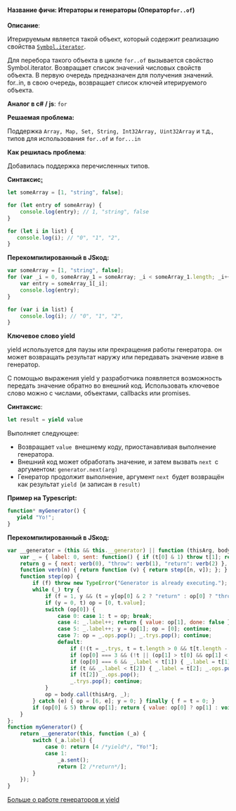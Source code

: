 #### **Название фичи: Итераторы и генераторы \(**Оператор`for..of`**\)**

**Описание**:

Итерируемым является такой объект, который содержит реализацию свойства [`Symbol.iterator`](http://typescript-lang.ru/docs/Symbols.html#symboliterator).

Для перебора такого объекта в цикле `for..of` вызывается свойство Symbol.iterator. Возвращает список значений числовых свойств объекта. В первую очередь предназначен для получения значений.  
for..in, в свою очередь, возвращает список ключей итерируемого объекта.

**Аналог в c\# / js**: `for`

**Решаемая проблема:**

Поддержка `Array, Map, Set, String, Int32Array, Uint32Array` и т.д., типов для использования `for..of` и `for...in`

**Как решилась проблема**:

Добавилась поддержка перечисленных типов.

**Синтаксис**[**:**](https://citifox.ru/event/adidas-dance-battle/)

```js
let someArray = [1, "string", false];

for (let entry of someArray) {
    console.log(entry); // 1, "string", false
}

for (let i in list) {
   console.log(i); // "0", "1", "2",
}
```

**Перекомпилированный в JSкод:**

```js
var someArray = [1, "string", false];
for (var _i = 0, someArray_1 = someArray; _i < someArray_1.length; _i++) {
    var entry = someArray_1[_i];
    console.log(entry);
}

for (var i in list) {
    console.log(i); // "0", "1", "2",
}
```

**Ключевое слово yield**

yield используется для паузы или прекращения работы генератора. он может возвращать результат наружу или  передавать значение извне в генератор.

С помощью выражения yield у разработчика появляется возможность передать значение обратно во внешний код. Использовать ключевое слово можно с числами, объектами, callbacks или promises. 

**Синтаксис**:

```js
let result = yield value
```

Выполняет следующее:

* Возвращает `value `внешнему коду, приостанавливая выполнение генератора.
* Внешний код может обработать значение, и затем вызвать `next `с аргументом: `generator.next(arg)`
* Генератор продолжит выполнение, аргумент `next `будет возвращён как результат `yield `\(и записан в `result)`

**Пример на Typescript:**

```js
function* myGenerator() {
   yield "Yo!";
}
```

**Перекомпилированный в JSкод:**

```js
var __generator = (this && this.__generator) || function (thisArg, body) {
    var _ = { label: 0, sent: function() { if (t[0] & 1) throw t[1]; return t[1]; }, trys: [], ops: [] }, f, y, t, g;
    return g = { next: verb(0), "throw": verb(1), "return": verb(2) }, typeof Symbol === "function" && (g[Symbol.iterator] = function() { return this; }), g;
    function verb(n) { return function (v) { return step([n, v]); }; }
    function step(op) {
        if (f) throw new TypeError("Generator is already executing.");
        while (_) try {
            if (f = 1, y && (t = y[op[0] & 2 ? "return" : op[0] ? "throw" : "next"]) && !(t = t.call(y, op[1])).done) return t;
            if (y = 0, t) op = [0, t.value];
            switch (op[0]) {
                case 0: case 1: t = op; break;
                case 4: _.label++; return { value: op[1], done: false };
                case 5: _.label++; y = op[1]; op = [0]; continue;
                case 7: op = _.ops.pop(); _.trys.pop(); continue;
                default:
                    if (!(t = _.trys, t = t.length > 0 && t[t.length - 1]) && (op[0] === 6 || op[0] === 2)) { _ = 0; continue; }
                    if (op[0] === 3 && (!t || (op[1] > t[0] && op[1] < t[3]))) { _.label = op[1]; break; }
                    if (op[0] === 6 && _.label < t[1]) { _.label = t[1]; t = op; break; }
                    if (t && _.label < t[2]) { _.label = t[2]; _.ops.push(op); break; }
                    if (t[2]) _.ops.pop();
                    _.trys.pop(); continue;
            }
            op = body.call(thisArg, _);
        } catch (e) { op = [6, e]; y = 0; } finally { f = t = 0; }
        if (op[0] & 5) throw op[1]; return { value: op[0] ? op[1] : void 0, done: true };
    }
};
function myGenerator() {
    return __generator(this, function (_a) {
        switch (_a.label) {
            case 0: return [4 /*yield*/, "Yo!"];
            case 1:
                _a.sent();
                return [2 /*return*/];
        }
    });
}
```

[Больше о работе генераторов и yield](https://learn.javascript.ru/generator)

